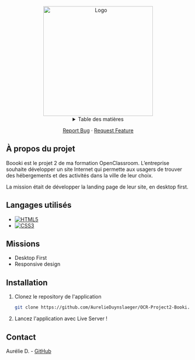 <a name="readme-top"></a>
<!-- PROJECT LOGO -->
<br />
<div align="center">
  <a href="https://github.com/AurelieDuynslaeger/adohmyfood.github.io">
    <img src="./images/logo/Booki.png" alt="Logo" width="300">
  </a>

<!-- TABLE OF CONTENTS -->
<details>
  <summary>Table des matières</summary>
  <ol>
    <li><a href="#a-propos-du-projet">À propos du projet</a></li>
    <li><a href="#langagesutilises">langages Utilisés</a></li>
    <li><a href="#missions">Missions</a></li>
    <li><a href="#installation">Installation</a></li>
    <li><a href="#contact">Contact</a></li>
  </ol>
</details>

<p align="center">
    <a href="https://github.com/AurelieDuynslaeger/adohmyfood.github.io/issues">Report Bug</a>
    ·
    <a href="https://github.com/AurelieDuynslaeger/adohmyfood.github.io/issues">Request Feature</a>
  </p>
</div>



<!-- ABOUT THE PROJECT -->
## À propos du projet

Boooki est le projet 2 de ma formation OpenClassroom.
L’entreprise souhaite développer un site Internet qui permette aux usagers de trouver des hébergements et des activités dans la ville de leur choix.

La mission était de développer la landing page de leur site, en desktop first.


## Langages utilisés

* [![HTML5][html.com]][html-url]
* [![CSS3][css.com]][css-url]


## Missions

* Desktop First
* Responsive design


## Installation

1. Clonez le repository de l'application
   ```sh
   git clone https://github.com/AurelieDuynslaeger/OCR-Project2-Booki.git
   ```

2. Lancez l'application avec Live Server !
  

## Contact

Aurélie D. - [GitHub](https://github.com/AurelieDuynslaeger/)



<!-- MARKDOWN LINKS & IMAGES -->

[html.com]: https://img.shields.io/badge/-HTML-f06529?style=flat&logo=html5&logoColor=fff
[html-url]: https://html.com/
[css.com]: https://img.shields.io/badge/-CSS-264de4?style=flat&logo=css3&logoColor=fff
[css-url]: https://www.w3.org/Style/CSS/

